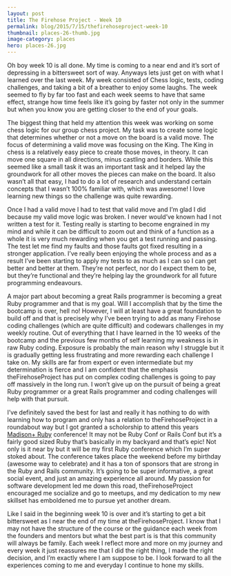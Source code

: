 ```yaml
---
layout: post
title: The Firehose Project - Week 10
permalink: blog/2015/7/15/thefirehoseproject-week-10
thumbnail: places-26-thumb.jpg
image-category: places
hero: places-26.jpg
---
```




Oh boy week 10 is all done. My time is coming to a near end and it’s sort of depressing in a bittersweet sort of way. Anyways lets just get on with what I learned over the last week. My week consisted of Chess logic, tests, coding challenges, and taking a bit of a breather to enjoy some laughs. The week seemed to fly by far too fast and each week seems to have that same effect, strange how time feels like it’s going by faster not only in the summer but when you know you are getting closer to the end of your goals.

The biggest thing that held my attention this week was working on some chess logic for our group chess project. My task was to create some logic that determines whether or not a move on the board is a valid move. The focus of determining a valid move was focusing on the King. The King in chess is a relatively easy piece to create those moves, in theory. It can move one square in all directions, minus castling and borders. While this seemed like a small task it was an important task and it helped lay the groundwork for all other moves the pieces can make on the board. It also wasn’t all that easy, I had to do a lot of research and understand certain concepts that I wasn’t 100% familiar with, which was awesome! I love learning new things so the challenge was quite rewarding.

Once I had a valid move I had to test that valid move and I’m glad I did because my valid move logic was broken. I never would’ve known had I not written a test for it. Testing really is starting to become engrained in my mind and while it can be difficult to zoom out and think of a function as a whole it is very much rewarding when you get a test running and passing. The test let me find my faults and those faults got fixed resulting in a stronger application. I’ve really been enjoying the whole process and as a result I’ve been starting to apply my tests to as much as I can so I can get better and better at them. They’re not perfect, nor do I expect them to be, but they’re functional and they’re helping lay the groundwork for all future programming endeavours.

A major part about becoming a great Rails programmer is becoming a great Ruby programmer and that is my goal. Will I accomplish that by the time the bootcamp is over, hell no! However, I will at least have a great foundation to build off and that is precisely why I’ve been trying to add as many Firehose coding challenges (which are quite difficult) and codewars challenges in my weekly routine. Out of everything that I have learned in the 10 weeks of the bootcamp and the previous few months of self learning my weakness is in raw Ruby coding. Exposure is probably the main reason why I struggle but it is gradually getting less frustrating and more rewarding each challenge I take on. My skills are far from expert or even intermediate but my determination is fierce and I am confident that the emphasis theFirehoseProject has put on complex coding challenges is going to pay off massively in the long run. I won’t give up on the pursuit of being a great Ruby programmer or a great Rails programmer and coding challenges will help with that pursuit.

I’ve definitely saved the best for last and really it has nothing to do with learning how to program and only has a relation to theFirehoseProject in a roundabout way but I got granted a scholorship to attend this years [Madison+ Ruby](http://madisonpl.us/ruby/) conference! It may not be Ruby Conf or Rails Conf but it’s a fairly good sized Ruby that’s basically in my backyard and that’s epic! Not only is it near by but it will be my first Ruby conference which I’m super stoked about. The conference takes place the weekend before my birthday (awesome way to celebrate) and it has a ton of sponsors that are strong in the Ruby and Rails community. It’s going to be super informative, a great social event, and just an amazing experience all around. My passion for software development led me down this road, theFirehoseProject encouraged me socialize and go to meetups, and my dedication to my new skillset has emboldened me to pursue yet another dream.

Like I said in the beginning week 10 is over and it’s starting to get a bit bittersweet as I near the end of my time at theFirehoseProject. I know that I may not have the structure of the course or the guidance each week from the founders and mentors but what the best part is is that this community will always be family. Each week I reflect more and more on my journey and every week it just reassures me that I did the right thing, I made the right decision, and I’m exactly where I am suppose to be. I look forward to all the experiences coming to me and everyday I continue to hone my skills.
